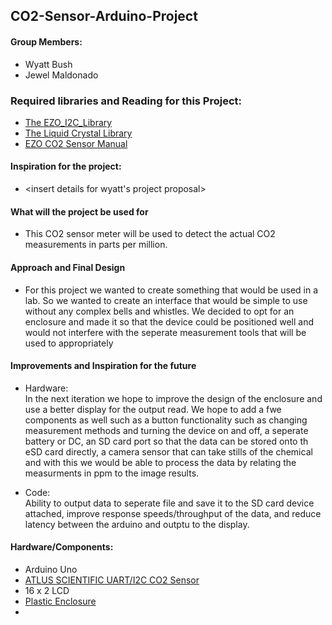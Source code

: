 ## CO2-Sensor-Arduino-Project

#### Group Members:
- Wyatt Bush
- Jewel Maldonado
### Required libraries and Reading for this Project:
- [The EZO_I2C_Library](https://github.com/Atlas-Scientific/Ezo_I2c_lib)
- [The Liquid Crystal Library](https://www.arduino.cc/reference/en/libraries/liquidcrystal/)
- [EZO CO2 Sensor Manual](https://atlas-scientific.com/files/EZO_CO2_Datasheet.pdf)  

#### Inspiration for the project:
- <insert details for wyatt's project proposal> 

#### What will the project be used for
- This CO2 sensor meter will be used to detect the actual CO2 measurements in parts per million. 

#### Approach and Final Design
- For this project we wanted to create something that would be used in a lab. So we wanted to create an interface that would be simple to use without any complex bells and whistles. We decided to opt for an enclosure and made it so that the device could be positioned well and would not interfere with the seperate measurement tools that will be used to appropriately <finish me>  

#### Improvements and Inspiration for the future
- Hardware:  
In the next iteration we hope to improve the design of the enclosure and use a better display for the output read. We hope to add a fwe components as well such as a button functionality such as changing measurement methods and turning the device on and off, a seperate battery or DC, an SD card port so that the data can be stored onto th eSD card directly, a camera sensor that can take stills of the chemical and with this we would be able to process the data by relating the measurments in ppm to the image results.  

- Code:  
Ability to output data to seperate file and save it to the SD card device attached, improve response speeds/throughput of the data, and reduce latency between the arduino and outptu to the display.
  
#### Hardware/Components:
- Arduino Uno
- [ATLUS SCIENTIFIC UART/I2C CO2 Sensor](https://atlas-scientific.com/probes/co2-sensor/)
- 16 x 2 LCD 
- [Plastic Enclosure](https://www.amazon.com/gp/product/B075X17M4T/ref=ppx_yo_dt_b_asin_title_o03_s00?ie=UTF8&th=1)
- <finish me>
